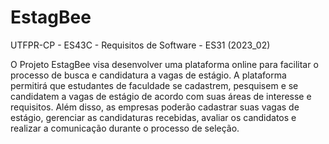 # EstagBee
UTFPR-CP - ES43C - Requisitos de Software - ES31 (2023_02)

O Projeto EstagBee visa desenvolver uma plataforma online para facilitar o processo de busca e candidatura a vagas de estágio. A plataforma permitirá que estudantes de faculdade se cadastrem, pesquisem e se candidatem a vagas de estágio de acordo com suas áreas de interesse e requisitos. Além disso, as empresas poderão cadastrar suas vagas de estágio, gerenciar as candidaturas recebidas, avaliar os candidatos e realizar a comunicação durante o processo de seleção.
